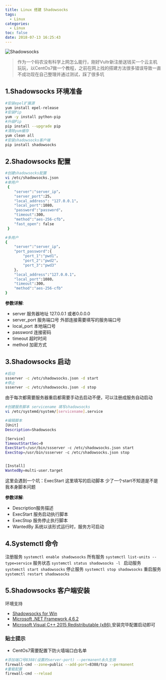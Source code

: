 ```yaml
---
title: Linux 搭建 Shadowsocks
tags:
  - Linux
categories:
  - Linux
toc: false
date: 2018-07-13 16:25:43
---
```


![Shadowsocks](https://timgsa.baidu.com/timg?image&quality=80&size=b9999_10000&sec=1531801271142&di=761db1c2eaadf98b71507ffb63bdde32&imgtype=0&src=http%3A%2F%2Fn1.itc.cn%2Fimg8%2Fwb%2Fsmccloud%2Frecom%2F2015%2F07%2F14%2F143686120068151458.JPEG)

>作为一个码农没有科学上网怎么能行，刚好Vultr新注册送钱买一个云主机玩玩，以CentOs7做一个教程，之前在网上找的搭建方法很多错误导致一直不成功现在自己整理并通过测试，踩了很多坑


## 1.Shadowsocks 环境准备
 
``` bash
#安装epel扩展源
yum install epel-release
#安装Pip
yum -y install python-pip
#升级Pip
pip install --upgrade pip 
#清除yum缓存
yum clean all
#安装shadowsocks客户端
pip install shadowsocks
```

## 2.Shadowsocks 配置

``` bash
#创建shadowsocks配置
vi /etc/shadowsocks.json
#单用户
 { 
    "server":"server_ip"， 
    "server_port":25， 
    "local_address": "127.0.0.1"， 
    "local_port":1080， 
    "password":"password"，
    "timeout":300， 
    "method":"aes-256-cfb"， 
    "fast_open": false 
 }

#多用户
{
    "server":"server_ip"，
    "port_password":{
        "port_1":"pwd1"，
        "port_2":"pwd2"，
        "port_3":"pwd3"
    }，
    "local_address":"127.0.0.1"，
    "local_port":1080，
    "timeout":300，
    "method":"aes-256-cfb"
}
```
**参数详解**:
* server 服务器地址 127.0.0.1 或者0.0.0.0
* server_port 服务端口号 外部连接需要填写的服务端口号
* local_port 本地端口号
* password 连接密码
* timeout 超时时间
* method 加密方式

## 3.Shadowsocks 启动
``` bash   
#启动
ssserver -c /etc/shadowsocks.json -d start
#停止
ssserver -c /etc/shadowsocks.json -d stop
```
由于每次都需要服务器重启都需要手动去启动不便，可以注册成服务自动启动
``` bash
#创建服务脚本 servicename 填写shadowsocks
vi /etc/systemd/system/[servicename].service

#编辑脚本
[Unit]
Description=Shadowsocks

[Service]
TimeoutStartSec=0
ExecStart=/usr/bin/ssserver -c /etc/shadowsocks.json start
ExecStop=/usr/bin/ssserver -c /etc/shadowsocks.json stop


[Install]
WantedBy=multi-user.target
```
这里会遇到一个坑：ExecStart 这里填写的启动脚本 少了一个start不知道是不是我本身脚本问题

**参数详解**:
* Description服务描述
* ExecStart 服务启动执行脚本
* ExecStop 服务停止执行脚本
* WantedBy 系统以该形式运行时，服务方可启动

## 4.Systemctl 命令
注册服务 `systemctl enable shadowsocks`
所有服务 `systemctl list-units --type=service`
服务状态 `systemctl status shadowsocks -l `
启动服务 `systemctl start shadowsocks`
停止服务 `systemctl stop shadowsocks`
重启服务 `systemctl restart shadowsocks`

## 5.Shadowsocks 客户端安装

环境支持
- [Shadowsocks for Win](https://github.com/shadowsocks/shadowsocks-windows/releases)
- [Microsoft .NET Framework 4.6.2](https://www.microsoft.com/en-US/download/details.aspx?id=53344) 
- [Microsoft Visual C++ 2015 Redistributable (x86) ](https://www.microsoft.com/en-us/download/details.aspx?id=53840)
安装完毕配置启动即可

### 贴士提示
* CentOs7需要配置下防火墙端口白名单
``` bash
#添加端口号8388(设置的server-port) --permanent永久生效
firewall-cmd --zone=public --add-port=8388/tcp --permanent 
#重载配置
firewall-cmd --reload
```